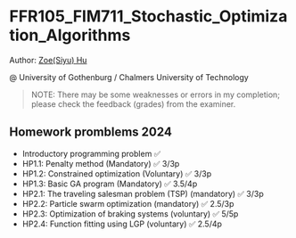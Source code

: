 #  FFR105_FIM711_Stochastic_Optimization_Algorithms


 Author: [Zoe(Siyu) Hu](https://github.com/siyu-hu)

 @ University of Gothenburg / Chalmers University of Technology

> NOTE:  There may be some weaknesses or errors in my completion; please check the feedback (grades) from the examiner.

##  Homework promblems 2024

* Introductory programming problem ✅ 
* HP1.1: Penalty method (Mandatory) ✅ 3/3p
* HP1.2: Constrained optimization (Voluntary) ✅ 3/3p
* HP1.3: Basic GA program (Mandatory) ✅ 3.5/4p 
* HP2.1: The traveling salesman problem (TSP) (mandatory) ✅ 3/3p
* HP2.2: Particle swarm optimization (mandatory) ✅ 2.5/3p
* HP2.3: Optimization of braking systems (voluntary) ✅ 5/5p
* HP2.4: Function fitting using LGP (voluntary) ✅ 2.5/4p


